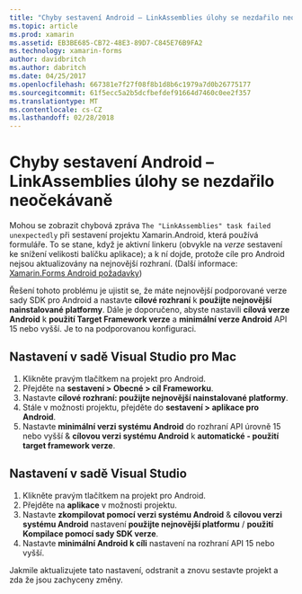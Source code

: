 ```yaml
---
title: "Chyby sestavení Android – LinkAssemblies úlohy se nezdařilo neočekávaně"
ms.topic: article
ms.prod: xamarin
ms.assetid: EB3BE685-CB72-48E3-89D7-C845E76B9FA2
ms.technology: xamarin-forms
author: davidbritch
ms.author: dabritch
ms.date: 04/25/2017
ms.openlocfilehash: 667381e7f27f08f8b1d8b6c1979a7d0b26775177
ms.sourcegitcommit: 61f5ecc5a2b5dcfbefdef91664d7460c0ee2f357
ms.translationtype: MT
ms.contentlocale: cs-CZ
ms.lasthandoff: 02/28/2018
---
```

# <a name="android-build-error--the-linkassemblies-task-failed-unexpectedly"></a>Chyby sestavení Android – LinkAssemblies úlohy se nezdařilo neočekávaně

Mohou se zobrazit chybová zpráva `The "LinkAssemblies" task failed unexpectedly` při sestavení projektu Xamarin.Android, která používá formuláře. To se stane, když je aktivní linkeru (obvykle na *verze* sestavení ke snížení velikosti balíčku aplikace); a k ní dojde, protože cíle pro Android nejsou aktualizovány na nejnovější rozhraní. (Další informace: [Xamarin.Forms Android požadavky](~/xamarin-forms/get-started/installation.md#android))

Řešení tohoto problému je ujistit se, že máte nejnovější podporované verze sady SDK pro Android a nastavte **cílové rozhraní** k **použijte nejnovější nainstalované platformy**. Dále je doporučeno, abyste nastavili **cílová verze Android** k **použití Target Framework verze** a **minimální verze Android** API 15 nebo vyšší. Je to na podporovanou konfiguraci.

## <a name="setting-in-visual-studio-for-mac"></a>Nastavení v sadě Visual Studio pro Mac

1.  Klikněte pravým tlačítkem na projekt pro Android.
2.  Přejděte na **sestavení > Obecné > cíl Frameworku**.
3.  Nastavte **cílové rozhraní: použijte nejnovější nainstalované platformy**.
4.  Stále v možnosti projektu, přejděte do **sestavení > aplikace pro Android**.
5.  Nastavte **minimální verzi systému Android** do rozhraní API úrovně 15 nebo vyšší & **cílovou verzi systému Android** k **automatické - použití target framework verze**.

## <a name="setting-in-visual-studio"></a>Nastavení v sadě Visual Studio

1.  Klikněte pravým tlačítkem na projekt pro Android.
2.  Přejděte na **aplikace** v možnosti projektu.
3.  Nastavte **zkompilovat pomocí verzi systému Android** & **cílovou verzi systému Android** nastavení **použijte nejnovější platformu** / **použití Kompilace pomocí sady SDK verze**.
4.  Nastavte **minimální Android k cíli** nastavení na rozhraní API 15 nebo vyšší.

Jakmile aktualizujete tato nastavení, odstranit a znovu sestavte projekt a zda že jsou zachyceny změny.
